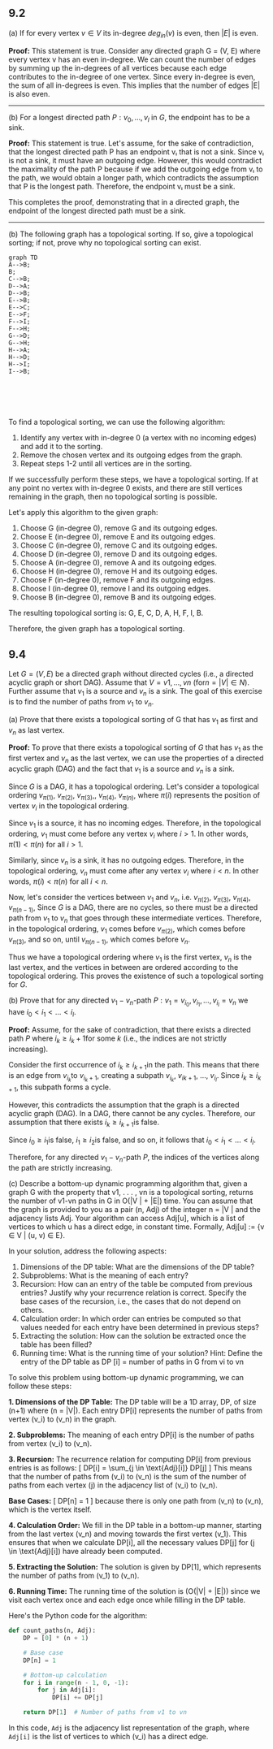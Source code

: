 


## 9.2

(a) If for every vertex $v \in V$ its in-degree $deg_{in}(v)$ is even, then $|E|$ is even.

**Proof:**
This statement is true. Consider any directed graph G = (V, E) where every vertex v has an even in-degree. We can count the number of edges by summing up the in-degrees of all vertices because each edge contributes to the in-degree of one vertex. Since every in-degree is even, the sum of all in-degrees is even. This implies that the number of edges |E| is also even.

___

(b) For a longest directed path $P : v_0, \dots , v_l$ in $G$, the endpoint has to be a sink.

**Proof:**
This statement is true. Let's assume, for the sake of contradiction, that the longest directed path P has an endpoint vₗ that is not a sink. Since vₗ is not a sink, it must have an outgoing edge. However, this would contradict the maximality of the path P because if we add the outgoing edge from vₗ to the path, we would obtain a longer path, which contradicts the assumption that P is the longest path. Therefore, the endpoint vₗ must be a sink.

This completes the proof, demonstrating that in a directed graph, the endpoint of the longest directed path must be a sink.

___

(b) The following graph has a topological sorting. If so, give a topological sorting; if not, prove why no topological sorting can exist.

```mermaid
graph TD
A-->B;
B;
C-->B;
D-->A;
D-->B;
E-->B;
E-->C;
E-->F;
F-->I;
F-->H;
G-->D;
G-->H;
H-->A;
H-->D;
H-->I;
I-->B;






```


To find a topological sorting, we can use the following algorithm:

1. Identify any vertex with in-degree 0 (a vertex with no incoming edges) and add it to the sorting.
2. Remove the chosen vertex and its outgoing edges from the graph.
3. Repeat steps 1-2 until all vertices are in the sorting.

If we successfully perform these steps, we have a topological sorting. If at any point no vertex with in-degree 0 exists, and there are still vertices remaining in the graph, then no topological sorting is possible.

Let's apply this algorithm to the given graph:

1. Choose G (in-degree 0), remove G and its outgoing edges.
2. Choose E (in-degree 0), remove E and its outgoing edges.
3. Choose C (in-degree 0), remove C and its outgoing edges.
4. Choose D (in-degree 0), remove D and its outgoing edges.
5. Choose A (in-degree 0), remove A and its outgoing edges.
6. Choose H (in-degree 0), remove H and its outgoing edges.
7. Choose F (in-degree 0), remove F and its outgoing edges.
8. Choose I (in-degree 0), remove I and its outgoing edges.
9. Choose B (in-degree 0), remove B and its outgoing edges.

The resulting topological sorting is: G, E, C, D, A, H, F, I, B.

Therefore, the given graph has a topological sorting.




## 9.4

Let $G = (V, E)$ be a directed graph without directed cycles (i.e., a directed acyclic graph or short DAG). Assume that $V = {v1, . . . , vn}$ $(\text{for} n = |V | \in N)$. Further assume that $v_1$ is a source and $v_n$ is a sink. The goal of this exercise is to find the number of paths from $v_1$ to $v_n$.

(a) Prove that there exists a topological sorting of G that has $v_1$ as first and $v_n$ as last vertex.

**Proof:**
To prove that there exists a topological sorting of $G$ that has $v_1$​ as the first vertex and $v_n$​ as the last vertex, we can use the properties of a directed acyclic graph (DAG) and the fact that $v_1$​ is a source and $v_n$​ is a sink.

Since $G$ is a DAG, it has a topological ordering. Let's consider a topological ordering $v_{\pi(1)},\ v_{\pi(2)},\ v_{\pi(3)},,\ v_{\pi(4)},\ v_{\pi(n)}$, where $\pi(i)$ represents the position of vertex $v_i$​ in the topological ordering.

Since $v_{1}$ is a source, it has no incoming edges. Therefore, in the topological ordering, $v_{1}$  must come before any vertex $v_{i}$ ​where $i>1$. In other words, $\pi(1)<\pi(n)$ for all $i>1$.

Similarly, since $v_n$​ is a sink, it has no outgoing edges. Therefore, in the topological ordering, $v_n$​ must come after any vertex $v_i$​ where $i<n$. In other words, $\pi(i)<\pi(n)$ for all $i<n$.

Now, let's consider the vertices between $v_1$ and $v_n$, i.e. $v_{\pi(2)},\ v_{\pi(3)},\ v_{\pi(4)}, v_{\pi(n-1)},$ Since $G$ is a DAG, there are no cycles, so there must be a directed path from $v_1$ to $v_n$ that goes through these intermediate vertices. Therefore, in the topological ordering, $v_1$ comes before $v_{\pi(2)}$, which comes before $v_{\pi(3)}$, and so on, until $v_{\pi(n-1)}$, which comes before $v_{n}$.

Thus we have a topological ordering where $v_1$​ is the first vertex, $v_n$​ is the last vertex, and the vertices in between are ordered according to the topological ordering. This proves the existence of such a topological sorting for $G$.



(b) Prove that for any directed $v_1-v_n$-path $P : v_1 = v_{i_0} , v_{i_1} , \dots , v_{i_l} = v_n$ we have $i_0 < i_1 < \dots < i_l$.


**Proof:**
Assume, for the sake of contradiction, that there exists a directed path $P$ where $i_k​\geq i_k+1$​ for some $k$ (i.e., the indices are not strictly increasing).

Consider the first occurrence of $i_k​\geq i_{k+1}$​ in the path. This means that there is an edge from $v_{i_k}​​$ to $v_{i_k+1​}$​, creating a subpath $v_{i_k}​​,\ v_{ik+1}​​,\ \dots,\ v_{i_l}​$​. Since $i_k​\geq i_{k+1}$​, this subpath forms a cycle.

However, this contradicts the assumption that the graph is a directed acyclic graph (DAG). In a DAG, there cannot be any cycles. Therefore, our assumption that there exists $i_k​\geq i_{k+1}$​ is false.

Since $i_0\geq i_1$​ is false, $i_1​≥i_2$​ is false, and so on, it follows that $i_0​<i_1​<\dots<i_l$​.

Therefore, for any directed $v_1​−v_n​$-path $P$, the indices of the vertices along the path are strictly increasing.




(c)
Describe a bottom-up dynamic programming algorithm that, given a graph G with the property that v1, . . . , vn is a topological sorting, returns the number of v1-vn paths in G in O(|V | + |E|) time. You can assume that the graph is provided to you as a pair (n, Adj) of the integer n = |V | and the adjacency lists Adj. Your algorithm can access Adj[u], which is a list of vertices to which u has a direct edge, in constant time. Formally, Adj[u] := {v ∈ V | (u, v) ∈ E}.

In your solution, address the following aspects:
1. Dimensions of the DP table: What are the dimensions of the DP table?
2. Subproblems: What is the meaning of each entry?
3. Recursion: How can an entry of the table be computed from previous entries? Justify why your recurrence relation is correct. Specify the base cases of the recursion, i.e., the cases that do not depend on others.
4. Calculation order: In which order can entries be computed so that values needed for each entry have been determined in previous steps?
5. Extracting the solution: How can the solution be extracted once the table has been filled?
6. Running time: What is the running time of your solution? Hint: Define the entry of the DP table as DP [i] = number of paths in G from vi to vn



To solve this problem using bottom-up dynamic programming, we can follow these steps:

**1. Dimensions of the DP Table:**
The DP table will be a 1D array, DP, of size \(n+1\) where \(n = |V|\). Each entry DP[i] represents the number of paths from vertex \(v_i\) to \(v_n\) in the graph.

**2. Subproblems:**
The meaning of each entry DP[i] is the number of paths from vertex \(v_i\) to \(v_n\).

**3. Recursion:**
The recurrence relation for computing DP[i] from previous entries is as follows:
\[ DP[i] = \sum_{j \in \text{Adj}[i]} DP[j] \]
This means that the number of paths from \(v_i\) to \(v_n\) is the sum of the number of paths from each vertex \(j\) in the adjacency list of \(v_i\) to \(v_n\).

**Base Cases:**
\[ DP[n] = 1 \] because there is only one path from \(v_n\) to \(v_n\), which is the vertex itself.

**4. Calculation Order:**
We fill in the DP table in a bottom-up manner, starting from the last vertex \(v_n\) and moving towards the first vertex \(v_1\). This ensures that when we calculate DP[i], all the necessary values DP[j] for \(j \in \text{Adj}[i]\) have already been computed.

**5. Extracting the Solution:**
The solution is given by DP[1], which represents the number of paths from \(v_1\) to \(v_n\).

**6. Running Time:**
The running time of the solution is \(O(|V| + |E|)\) since we visit each vertex once and each edge once while filling in the DP table.

Here's the Python code for the algorithm:

```python
def count_paths(n, Adj):
    DP = [0] * (n + 1)

    # Base case
    DP[n] = 1

    # Bottom-up calculation
    for i in range(n - 1, 0, -1):
        for j in Adj[i]:
            DP[i] += DP[j]

    return DP[1]  # Number of paths from v1 to vn
```

In this code, `Adj` is the adjacency list representation of the graph, where `Adj[i]` is the list of vertices to which \(v_i\) has a direct edge.